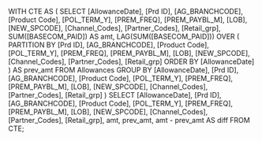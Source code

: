 WITH CTE AS (
    SELECT 
        [AllowanceDate], 
        [Prd ID],
        [AG_BRANCHCODE],
        [Product Code],
        [POL_TERM_Y],
        [PREM_FREQ],
        [PREM_PAYBL_M],
        [LOB],
        [NEW_SPCODE],
        [Channel_Codes],
        [Partner_Codes],
        [Retail_grp],
        SUM([BASECOM_PAID]) AS amt,
        LAG(SUM([BASECOM_PAID])) OVER (
            PARTITION BY 
                [Prd ID],
                [AG_BRANCHCODE],
                [Product Code],
                [POL_TERM_Y],
                [PREM_FREQ],
                [PREM_PAYBL_M],
                [LOB],
                [NEW_SPCODE],
                [Channel_Codes],
                [Partner_Codes],
                [Retail_grp]
            ORDER BY [AllowanceDate]
        ) AS prev_amt
    FROM Allowances
    GROUP BY
        [AllowanceDate],
        [Prd ID],
        [AG_BRANCHCODE],
        [Product Code],
        [POL_TERM_Y],
        [PREM_FREQ],
        [PREM_PAYBL_M],
        [LOB],
        [NEW_SPCODE],
        [Channel_Codes],
        [Partner_Codes],
        [Retail_grp]
)
SELECT 
    [AllowanceDate],
    [Prd ID],
    [AG_BRANCHCODE],
    [Product Code],
    [POL_TERM_Y],
    [PREM_FREQ],
    [PREM_PAYBL_M],
    [LOB],
    [NEW_SPCODE],
    [Channel_Codes],
    [Partner_Codes],
    [Retail_grp],
    amt, 
    prev_amt, 
    amt - prev_amt AS diff
FROM CTE;
